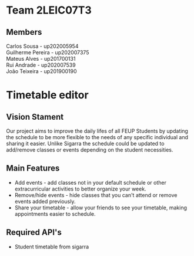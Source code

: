 # Team 2LEIC07T3

## Members
Carlos Sousa - up202005954 <br>
Guilherme Pereira - up202007375 <br>
Mateus Alves - up201700131 <br>
Rui Andrade - up202007539 <br>
João Teixeira - up201900190 <br>

# Timetable editor

## Vision Stament
Our project aims to improve the daily lifes of all FEUP Students by updating the schedule to be more flexible to the needs of any specific individual and sharing it easier.
Unlike Sigarra the schedule could be updated to add/remove classes or events depending on the student necessities.

## Main Features
 - Add events - add classes not in your default schedule or other extracurricular activities to better organize your week.
 - Remove/hide events - hide classes that you can't attend or remove events added previously.
 - Share your timetable - allow your friends to see your timetable, making appointments easier to schedule.

## Required API's
- Student timetable from sigarra
